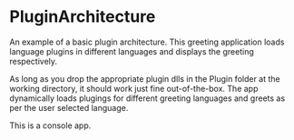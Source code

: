 # PluginArchitecture
An example of a basic plugin architecture. This greeting application loads language plugins in different languages and displays the greeting respectively. 

As long as you drop the appropriate plugin dlls in the Plugin folder at the working directory, it should work just fine out-of-the-box.
The app dynamically loads plugings for different greeting languages and greets as per the user selected language.

This is a console app.
